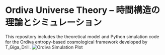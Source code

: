 # Ordiva Universe Theory – 時間構造の理論とシミュレーション

This repository includes the theoretical model and Python simulation code for the Ordiva entropy-based cosmological framework developed by T_Giga_Drill.
![Ordiva Simulation Plot](ordiva_wave.png)
